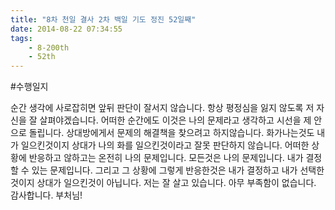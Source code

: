 ```yaml
---
title: "8차 천일 결사 2차 백일 기도 정진 52일째"
date: 2014-08-22 07:34:55
tags:
    - 8-200th
    - 52th
---
```


#수행일지

순간 생각에 사로잡히면 앞뒤 판단이 잘서지 않습니다. 항상 평정심을 잃지 않도록 저 자신을 잘 살펴야겠습니다. 어떠한 순간에도 이것은 나의 문제라고 생각하고 시선을 제 안으로 돌립니다. 상대방에게서 문제의 해결책을 찾으려고 하지않습니다. 화가나는것도 내가 일으킨것이지 상대가 나의 화를 일으킨것이라고 잘못 판단하지 않습니다. 어떠한 상황에 반응하고 않하고는 온전히 나의 문제입니다. 모든것은 나의 문제입니다. 내가 결정할 수 있는 문제입니다. 그리고 그 상황에 그렇게 반응한것은 내가 결정하고 내가 선택한 것이지 상대가 일으킨것이 아닙니다. 저는 잘 살고 있습니다. 아무 부족함이 없습니다. 감사합니다. 부처님!
